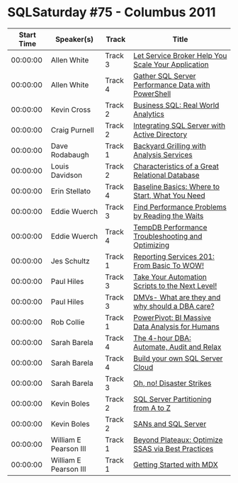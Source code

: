 # SQLSaturday #75 - Columbus 2011
Start Time|Speaker(s)|Track|Title
---|---|---|---
00:00:00|Allen White|Track 3|[Let Service Broker Help You Scale Your Application](28931.md)
00:00:00|Allen White|Track 4|[Gather SQL Server Performance Data with PowerShell](28933.md)
00:00:00|Kevin Cross|Track 2|[Business SQL: Real World Analytics](28961.md)
00:00:00|Craig Purnell|Track 2|[Integrating SQL Server with Active Directory](29647.md)
00:00:00|Dave Rodabaugh|Track 1|[Backyard Grilling with Analysis Services](29988.md)
00:00:00|Louis Davidson|Track 2|[Characteristics of a Great Relational Database](30012.md)
00:00:00|Erin Stellato|Track 4|[Baseline Basics: Where to Start, What You Need](30081.md)
00:00:00|Eddie Wuerch|Track 3|[Find Performance Problems by Reading the Waits](30147.md)
00:00:00|Eddie Wuerch|Track 4|[TempDB Performance Troubleshooting and Optimizing](30148.md)
00:00:00|Jes Schultz|Track 1|[Reporting Services 201: From Basic To WOW! ](30778.md)
00:00:00|Paul Hiles|Track 3|[Take Your Automation Scripts to the Next Level!](32207.md)
00:00:00|Paul Hiles|Track 3|[DMVs- What are they and why should a DBA care? ](32208.md)
00:00:00|Rob Collie|Track 1|[PowerPivot: BI  Massive Data Analysis for Humans](32552.md)
00:00:00|Sarah Barela|Track 4|[The 4-hour DBA: Automate, Audit and Relax](32781.md)
00:00:00|Sarah Barela|Track 4|[Build your own SQL Server Cloud](32783.md)
00:00:00|Sarah Barela|Track 3|[Oh, no!  Disaster Strikes](32784.md)
00:00:00|Kevin Boles|Track 2|[SQL Server Partitioning from A to Z](33452.md)
00:00:00|Kevin Boles|Track 2|[SANs and SQL Server](33454.md)
00:00:00|William E Pearson III|Track 1|[Beyond Plateaux: Optimize SSAS via Best Practices](34220.md)
00:00:00|William E Pearson III|Track 1|[Getting Started with MDX](34225.md)

